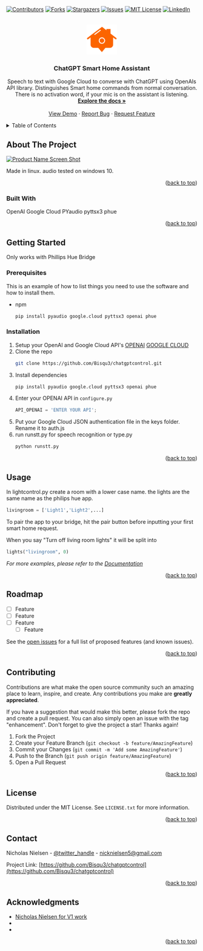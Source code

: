 <!-- Improved compatibility of back to top link: See: https://github.com/othneildrew/Best-README-Template/pull/73 -->
<a name="readme-top"></a>
<!--
*** Thanks for checking out the Best-README-Template. If you have a suggestion
*** that would make this better, please fork the repo and create a pull request
*** or simply open an issue with the tag "enhancement".
*** Don't forget to give the project a star!
*** Thanks again! Now go create something AMAZING! :D
-->



<!-- PROJECT SHIELDS -->
<!--
*** I'm using markdown "reference style" links for readability.
*** Reference links are enclosed in brackets [ ] instead of parentheses ( ).
*** See the bottom of this document for the declaration of the reference variables
*** for contributors-url, forks-url, etc. This is an optional, concise syntax you may use.
*** https://www.markdownguide.org/basic-syntax/#reference-style-links
-->
[![Contributors][contributors-shield]][contributors-url]
[![Forks][forks-shield]][forks-url]
[![Stargazers][stars-shield]][stars-url]
[![Issues][issues-shield]][issues-url]
[![MIT License][license-shield]][license-url]
[![LinkedIn][linkedin-shield]][linkedin-url]



<!-- PROJECT LOGO -->
<br />
<div align="center">
  <a href="https://github.com/Bisqu3/chatgptcontrol">
    <img src="images/logo.png" alt="Logo" width="80" height="80">
  </a>

<h3 align="center">ChatGPT Smart Home Assistant</h3>

  <p align="center">
    Speech to text with Google Cloud to converse with ChatGPT using OpenAIs API library.
    Distinguishes Smart home commands from normal conversation.
    There is no activation word, if your mic is on the assistant is listening.
    <br />
    <a href="https://github.com/Bisqu3/chatgptcontrol"><strong>Explore the docs »</strong></a>
    <br />
    <br />
    <a href="https://github.com/Bisqu3/chatgptcontrol">View Demo</a>
    ·
    <a href="https://github.com/Bisqu3/chatgptcontrol/issues">Report Bug</a>
    ·
    <a href="https://github.com/Bisqu3/chatgptcontrol/issues">Request Feature</a>
  </p>
</div>



<!-- TABLE OF CONTENTS -->
<details>
  <summary>Table of Contents</summary>
  <ol>
    <li>
      <a href="#about-the-project">About The Project</a>
      <ul>
        <li><a href="#built-with">Built With</a></li>
      </ul>
    </li>
    <li>
      <a href="#getting-started">Getting Started</a>
      <ul>
        <li><a href="#prerequisites">Prerequisites</a></li>
        <li><a href="#installation">Installation</a></li>
      </ul>
    </li>
    <li><a href="#usage">Usage</a></li>
    <li><a href="#roadmap">Roadmap</a></li>
    <li><a href="#contributing">Contributing</a></li>
    <li><a href="#license">License</a></li>
    <li><a href="#contact">Contact</a></li>
    <li><a href="#acknowledgments">Acknowledgments</a></li>
  </ol>
</details>



<!-- ABOUT THE PROJECT -->
## About The Project

[![Product Name Screen Shot][product-screenshot]](https://example.com)

Made in linux. audio tested on windows 10.

<p align="right">(<a href="#readme-top">back to top</a>)</p>



### Built With

OpenAI
Google Cloud
PYaudio
pyttsx3
phue

<p align="right">(<a href="#readme-top">back to top</a>)</p>



<!-- GETTING STARTED -->
## Getting Started
Only works with Phillips Hue Bridge

### Prerequisites

This is an example of how to list things you need to use the software and how to install them.
* npm
  ```sh
  pip install pyaudio google.cloud pyttsx3 openai phue
  ```

### Installation

1. Setup your OpenAI and Google Cloud API's [OPENAI](https://openai.com/blog/openai-api) [GOOGLE CLOUD](https://cloud.google.com/speech-to-text?utm_source=google&utm_medium=cpc&utm_campaign=na-US-all-en-dr-bkws-all-all-trial-b-dr-1605212&utm_content=text-ad-none-any-DEV_c-CRE_648329034713-ADGP_Desk%20%7C%20BKWS%20-%20BRO%20%7C%20Txt%20_%20AI%20%26%20ML%20_%20Speech-to-Text_General_Speech%20Recognition%20Google%20Cloud-KWID_43700075187123884-kwd-914125495112&utm_term=KW_google%20cloud%20speech%20recognition-ST_google%20cloud%20speech%20recognition&gclid=CjwKCAjwhdWkBhBZEiwA1ibLmLU6NZt2MqurXFKMJO0a_NkEdb_eaFLTwFadGxD3KIv3bZBpUPB77BoCBKUQAvD_BwE&gclsrc=aw.ds](https://cloud.google.com/speech-to-text?utm_source=google&utm_medium=cpc&utm_campaign=na-US-all-en-dr-bkws-all-all-trial-b-dr-1605212&utm_content=text-ad-none-any-DEV_c-CRE_648329034665-ADGP_Desk%20%7C%20BKWS%20-%20BRO%20%7C%20Txt%20_%20AI%20%26%20ML%20_%20Speech-to-Text_Converter%20Audio%20to%20Text%20GCP-KWID_43700075187123533-kwd-1720635562699&utm_term=KW_gcp%20audio%20to%20text%20converter%20online-ST_gcp%20audio%20to%20text%20converter%20online&gclid=Cj0KCQjwqNqkBhDlARIsAFaxvwzK1ef_29WXJM_opshLMpT-rSyAUqzmsNu3YQ8ZFLJ5KlAsp84iGMMaAiNsEALw_wcB&gclsrc=aw.ds))
2. Clone the repo
   ```sh
   git clone https://github.com/Bisqu3/chatgptcontrol.git
   ```
3. Install dependencies
   ```sh
   pip install pyaudio google.cloud pyttsx3 openai phue
   ```
4. Enter your OPENAI API in `configure.py`
   ```py
   API_OPENAI = 'ENTER YOUR API';
   ```
5. Put your Google Cloud JSON authentication file in the keys folder.
   Rename it to auth.js
6. run runstt.py for speech recognition or type.py
   ```sh
   python runstt.py
   ``` 
<p align="right">(<a href="#readme-top">back to top</a>)</p>



<!-- USAGE EXAMPLES -->
## Usage

In lightcontrol.py
create a room with a lower case name. the lights are the same name as the philips hue app.
```py
livingroom = ['Light1','Light2',...]
```

To pair the app to your bridge, hit the pair button before inputting your first smart home request.

When you say
"Turn off living room lights"
it will be split into
```py 
lights("livingroom", 0)
```
_For more examples, please refer to the [Documentation](https://example.com)_

<p align="right">(<a href="#readme-top">back to top</a>)</p>



<!-- ROADMAP -->
## Roadmap

- [ ] Feature
- [ ] Feature
- [ ] Feature
    - [ ] Feature

See the [open issues](https://github.com/Bisqu3/chatgptcontrol/issues) for a full list of proposed features (and known issues).

<p align="right">(<a href="#readme-top">back to top</a>)</p>



<!-- CONTRIBUTING -->
## Contributing

Contributions are what make the open source community such an amazing place to learn, inspire, and create. Any contributions you make are **greatly appreciated**.

If you have a suggestion that would make this better, please fork the repo and create a pull request. You can also simply open an issue with the tag "enhancement".
Don't forget to give the project a star! Thanks again!

1. Fork the Project
2. Create your Feature Branch (`git checkout -b feature/AmazingFeature`)
3. Commit your Changes (`git commit -m 'Add some AmazingFeature'`)
4. Push to the Branch (`git push origin feature/AmazingFeature`)
5. Open a Pull Request

<p align="right">(<a href="#readme-top">back to top</a>)</p>



<!-- LICENSE -->
## License

Distributed under the MIT License. See `LICENSE.txt` for more information.

<p align="right">(<a href="#readme-top">back to top</a>)</p>



<!-- CONTACT -->
## Contact

Nicholas Nielsen - [@twitter_handle](https://twitter.com/twitter_handle) - nicknielsen5@gmail.com

Project Link: [https://github.com/Bisqu3/chatgptcontrol](https://github.com/Bisqu3/chatgptcontrol)

<p align="right">(<a href="#readme-top">back to top</a>)</p>



<!-- ACKNOWLEDGMENTS -->
## Acknowledgments

* [Nicholas Nielsen for V1 work](https://github.com/Bisqu3)
* []()
* []()

<p align="right">(<a href="#readme-top">back to top</a>)</p>



<!-- MARKDOWN LINKS & IMAGES -->
<!-- https://www.markdownguide.org/basic-syntax/#reference-style-links -->
[contributors-shield]: https://img.shields.io/github/contributors/Bisqu3/chatgptcontrol.svg?style=for-the-badge
[contributors-url]: https://github.com/Bisqu3/chatgptcontrol/graphs/contributors
[forks-shield]: https://img.shields.io/github/forks/Bisqu3/chatgptcontrol.svg?style=for-the-badge
[forks-url]: https://github.com/Bisqu3/chatgptcontrol/network/members
[stars-shield]: https://img.shields.io/github/stars/Bisqu3/chatgptcontrol.svg?style=for-the-badge
[stars-url]: https://github.com/Bisqu3/chatgptcontrol/stargazers
[issues-shield]: https://img.shields.io/github/issues/Bisqu3/chatgptcontrol.svg?style=for-the-badge
[issues-url]: https://github.com/Bisqu3/chatgptcontrol/issues
[license-shield]: https://img.shields.io/github/license/Bisqu3/chatgptcontrol.svg?style=for-the-badge
[license-url]: https://github.com/Bisqu3/chatgptcontrol/blob/master/LICENSE.txt
[linkedin-shield]: https://img.shields.io/badge/-LinkedIn-black.svg?style=for-the-badge&logo=linkedin&colorB=555
[linkedin-url]: https://linkedin.com/in/linkedin_username
[product-screenshot]: images/screenshot.png
[Next.js]: https://img.shields.io/badge/next.js-000000?style=for-the-badge&logo=nextdotjs&logoColor=white
[Next-url]: https://nextjs.org/
[React.js]: https://img.shields.io/badge/React-20232A?style=for-the-badge&logo=react&logoColor=61DAFB
[React-url]: https://reactjs.org/
[Vue.js]: https://img.shields.io/badge/Vue.js-35495E?style=for-the-badge&logo=vuedotjs&logoColor=4FC08D
[Vue-url]: https://vuejs.org/
[Angular.io]: https://img.shields.io/badge/Angular-DD0031?style=for-the-badge&logo=angular&logoColor=white
[Angular-url]: https://angular.io/
[Svelte.dev]: https://img.shields.io/badge/Svelte-4A4A55?style=for-the-badge&logo=svelte&logoColor=FF3E00
[Svelte-url]: https://svelte.dev/
[Laravel.com]: https://img.shields.io/badge/Laravel-FF2D20?style=for-the-badge&logo=laravel&logoColor=white
[Laravel-url]: https://laravel.com
[Bootstrap.com]: https://img.shields.io/badge/Bootstrap-563D7C?style=for-the-badge&logo=bootstrap&logoColor=white
[Bootstrap-url]: https://getbootstrap.com
[JQuery.com]: https://img.shields.io/badge/jQuery-0769AD?style=for-the-badge&logo=jquery&logoColor=white
[JQuery-url]: https://jquery.com 
